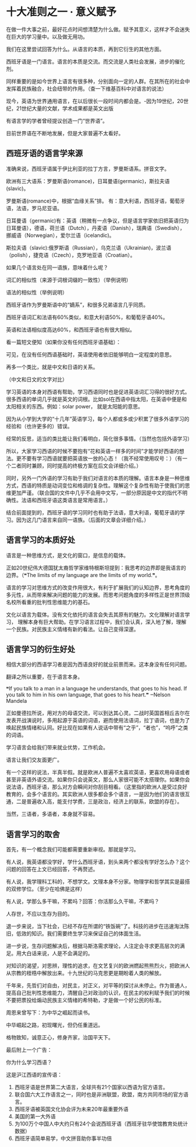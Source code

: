 # 十大准则之一 · 意义赋予

在做一件大事之前，最好花点时间想清楚为什么做。赋予其意义，这样才不会迷失在巨大的学习量中。以及做无用功。

我们在这里尝试回答为什么。从语言的本质，再到它衍生的其他方面。

西班牙语是一门语言。语言的本质是交流。而交流是人类社会发展，进步的催化剂。

同样重要的是如今世界上语言有很多种，分别面向一定的人群。在其所在的社会中发挥着民族融合，社会纽带的作用。（查一下维基百科中对语言的说法）

现今，英语为世界通用语言，在以后很长一段时间内都会是。-因为19世纪，20世纪，21世纪大量的文献，学术成果都是英文出版

有语言学的学者曾经提议创造一门“世界语”。

目前世界语在不断地发展，但是大家普遍不太看好。

## 西班牙语的语言学来源

准确来说，西班牙语属于伊比利亚的拉丁方言，罗曼斯语系。拼音文字。

欧洲有三大语系：罗曼斯语\(romance\)，日耳曼语\(germanic\)，斯拉夫语\(slavic\)。

罗曼斯语\(romance\)中，根据“血缘关系”排。 有：意大利语，西班牙语，葡萄牙语，法语，罗马尼亚语。

日耳曼语（germanic\)有：英语（稍微有一点争议，但是语言学家依旧把英语归为日耳曼语），德语，荷兰语（Dutch），丹麦语（Danish），瑞典语（Swedish），挪威语（Norwegian），爱尔兰语（icelandic\)。

斯拉夫语（slavic\):俄罗斯语（Russian），乌克兰语（Ukrainian\)，波兰语（polish），捷克语（Czech），克罗地亚语（Croatian）。

如果几个语言处在同一语族，意味着什么呢？

词汇的相似性（来源于词根词缀的一致性）（举例说明）

语法的相似性（举例说明）

西班牙语作为罗曼斯语中的“嫡系”，和很多兄弟语言几乎同质。

西班牙语词汇和法语有60%类似，和意大利语50%，和葡萄牙语40%。

英语和法语相似度高达60%，和西班牙语也有很大相似。

看一篇短文便知（如果你没有任何西班牙语基础）：

可见，在没有任何西语基础时，英语使用者依旧能够明白一定程度的意思。

再多一个类比，就是中文和日语的关系。

（中文和日文的文字对比）

学习英语的本身对西语有帮助，学习西语同时也是促进英语词汇习得的很好方式。很多西语的单词几乎就是英文的词根。比如sol在西语中指太阳，在英语中便是和太阳相关的东西。例如：solar power， 就是太阳能的意思。

因为从小学到大学的“十几年”英语学习，每个人都或多或少积累了很多外语学习的经验和（也许更多的）错误。

经常的反思，适当的类比能让我们看明白，简化很多事情。（当然也包括外语学习）

所以，大家学习西语的时候不要抱有“花和英语一样多的时间”才能学好西语的想法。更不要有学习西语就要把英语放一放的心态！（我不经常使用叹号：）（有一个二者同时兼顾，同时提高的终极方案在后文会详细介绍。）

同时，另外一门外语的学习有助于我们对语言的本质的理解。语言本身是一种思维方式，西语的特质是动词变位和格调的复杂性。理解这个复杂性有助于使我们的思维更加严谨。（联合国的文件中几乎不会用中文写，一部分原因是中文的指代不明确性。法语和西班牙语这类语言是常用语言。）

结合前面提到的，西班牙语的学习同时也有助于法语，意大利语，葡萄牙语的学习。因为这几门语言来自同一语族。（后面的文章会详细介绍。）

## 语言学习的本质好处

语言是一种思维方式，是文化的窗口，是信息的载体。

正如20世纪伟大德国犹太裔哲学家维特根斯坦提到：我思考的边界即是我语言的边界。（❝The limits of my language are the limits of my world.❞。

语言的学习对思维方式的改变作用很大，有利于扩展我们的认知边界，思考角度的多元性，从而带来解决问题的能力的发展。而思考问题角度的多样性正是世界顶级名校所看重的批判性思维能力的基石。

文化以语言为载体。没有文化依托的语言会失去其原有的魅力。文化理解对语言学习， 理解本身有巨大帮助。在学习语言过程中，我们会认真，深入地了解，理解一个民族。对民族主义情绪有新的看法。让自己变得深邃。

## 语言学习的衍生好处

相信大部分的西语学习者是因为西语良好的就业前景而来。这本身没有任何问题。

翻译之所以重要，在于语言本身。

❝If you talk to a man in a language he understands, that goes to his head. If you talk to him in his own language, that goes to his heart.❞ ‒Nelson Mandela

正如曼德拉所说，用对方的母语交流，可以到达其心灵。二战时英国首相丘吉尔在发表开战演说时，多用起源于英语的词语，避而使用法语词，拉丁语词，也是为了唤起民族情绪和认同。好比现在如果有人说话中带有“之乎”，“者也”，“呜呼”之类的词语。

学习语言会给我们带来就业优势，工作机会。

语言让我们交友面更广。

有一个这样的说法，半真半假。就是欧洲人普遍不太喜欢英语，更喜欢用母语或者甚至非英语外语交流。如果你只会说英文，那么人家很可能不太搭理你。如果你会说法语，西班牙语，那么对方会瞬间对你刮目相看。（这里指的欧洲人是受过良好教育的，会多个语言的。其实欧洲人很多都会多个语言，一是因为他们的语言很互通，二是普遍收入高，能支付学费，三是政治，经济上的联系，欧盟的存在）。

当然，三语者，多语者，本身就不容易。

## 语言学习的取舍

首先，有一个概念我们可能都需要重新审视。那就是学习。

有人说，我英语都没学好，学什么西班牙语，到头来两个都没有学好怎么办？这个问题的回答在上文已经回答，不再赘述。

有人说，我学理科工科的，不想学文。文理本身不分家。物理学和哲学其实是最搭的双修学位。（至少在哈佛是这样）

有人说，学那么多干嘛，不累吗？回答：你活那么久干嘛，不累吗？

人存世，不应以生存为目的。

退一步来说，当下社会，已经不存在所谓的“铁饭碗”了。科技的进步在迅速淘汰陈旧，低效的知识。我们需要终生学习来保证自己的体面生活。

进一步说，生存问题解决后，根据马斯洛需求理论，人注定会寻求更高层次的满足。用大白话来说，人是不会满足的。

对知识的渴望，对思辨，理性的追求，在文艺复兴的欧洲燃起熊熊烈火，把欧洲人从宗教的桎梏中解放出来。十九世纪的马克思更是期盼着人类的解放。

千年来，先哲们对自由，对民主，对正义，对平等的探讨从未停止。作为普通人，提高自己批判性思维能力，清醒自己对政治的认识，在民主的权利赋予我们的时候不要把票投给煽动民族主义情绪的希特勒，才是做一个好公民的标准。

周恩来曾写下：为中华之崛起而读书。

中华崛起之路，初现曙光，但仍任重道远。

格物致知，诚意正心，修身齐家，治国平天下。

最后附上一个广告：

你为什么学习西语？

这是沪江西语的宣传语：

1. 西班牙语是世界第二大语言，全球共有21个国家以西语为官方语言。
2. 联合国六大工作语言之一，同时也是非洲联盟，欧盟，南方共同市场的官方语言。
3. 西班牙语被英国文化协会评为未来20年最重要外语
4. 美国的第一大外语
5. 为100万个中国人中大约只有24个会说西班牙语（西班牙驻华使馆教育处统计数据）
6. 西班牙语简单易学，中文拼音助你事半功倍



